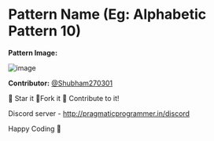 # Pattern Name (Eg: Alphabetic Pattern 10)

**Pattern Image:**


![image](/Patterns/Alphabetic_Patterns/img/alphabeticpattern10.PNG)

**Contributor:** [@Shubham270301](https://github.com/Shubham270301)

:star2: Star it :fork_and_knife:Fork it :handshake: Contribute to it!

Discord server  - <http://pragmaticprogrammer.in/discord>

Happy Coding :purple_heart:
